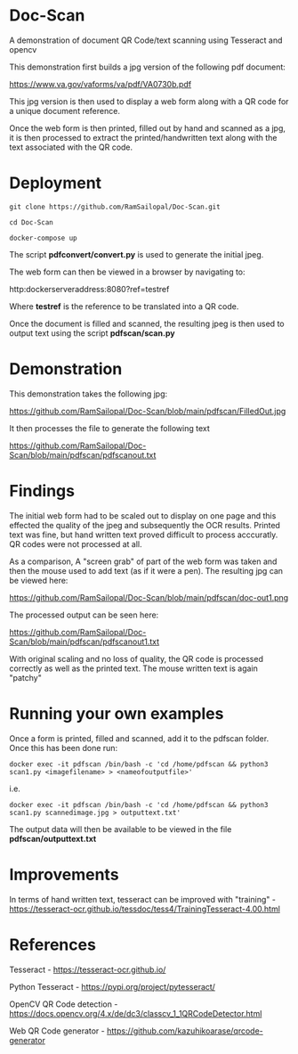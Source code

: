 # Doc-Scan

A demonstration of document QR Code/text scanning using Tesseract and opencv

This demonstration first builds a jpg version of the following pdf document:

https://www.va.gov/vaforms/va/pdf/VA0730b.pdf

This jpg version is then used to display a web form along with a QR code for a unique document reference.

Once the web form is then printed, filled out by hand and scanned as a jpg, it is then processed to extract the printed/handwritten text along with the text associated with the QR code.

# Deployment

    git clone https://github.com/RamSailopal/Doc-Scan.git
    
    cd Doc-Scan
    
    docker-compose up
    

The script **pdfconvert/convert.py** is used to generate the initial jpeg.

The web form can then be viewed in a browser by navigating to:

http:dockerserveraddress:8080?ref=testref

Where **testref** is the reference to be translated into a QR code.

Once the document is filled and scanned, the resulting jpeg is then used to output text using the script **pdfscan/scan.py**

# Demonstration

This demonstration takes the following jpg:

https://github.com/RamSailopal/Doc-Scan/blob/main/pdfscan/FilledOut.jpg

It then processes the file to generate the following text

https://github.com/RamSailopal/Doc-Scan/blob/main/pdfscan/pdfscanout.txt

# Findings

The initial web form had to be scaled out to display on one page and this effected the quality of the jpeg and subsequently the OCR results. Printed text was fine, but hand written text proved difficult to process acccuratly. QR codes were not processed at all.

As a comparison, A "screen grab" of part of the web form was taken and then the mouse used to add text (as if it were a pen). The resulting jpg can be viewed here:

https://github.com/RamSailopal/Doc-Scan/blob/main/pdfscan/doc-out1.png

The processed output can be seen here:

https://github.com/RamSailopal/Doc-Scan/blob/main/pdfscan/pdfscanout1.txt

With original scaling and no loss of quality, the QR code is processed correctly as well as the printed text. The mouse written text is again "patchy"

# Running your own examples

Once a form is printed, filled and scanned, add it to the pdfscan folder. Once this has been done run:

    docker exec -it pdfscan /bin/bash -c 'cd /home/pdfscan && python3 scan1.py <imagefilename> > <nameofoutputfile>'
    
i.e.

    docker exec -it pdfscan /bin/bash -c 'cd /home/pdfscan && python3 scan1.py scannedimage.jpg > outputtext.txt'
    
The output data will then be available to be viewed in the file **pdfscan/outputtext.txt**

# Improvements

In terms of hand written text, tesseract can be improved with "training" - https://tesseract-ocr.github.io/tessdoc/tess4/TrainingTesseract-4.00.html

# References

Tesseract - https://tesseract-ocr.github.io/

Python Tesseract - https://pypi.org/project/pytesseract/

OpenCV QR Code detection - https://docs.opencv.org/4.x/de/dc3/classcv_1_1QRCodeDetector.html

Web QR Code generator - https://github.com/kazuhikoarase/qrcode-generator


